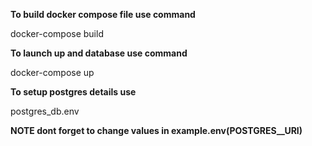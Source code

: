 **To build docker compose file use command**

docker-compose build

**To launch up and database use command** 

docker-compose up

**To setup postgres details use** 

postgres_db.env

**NOTE dont forget to change values in example.env(POSTGRES__URI)**
